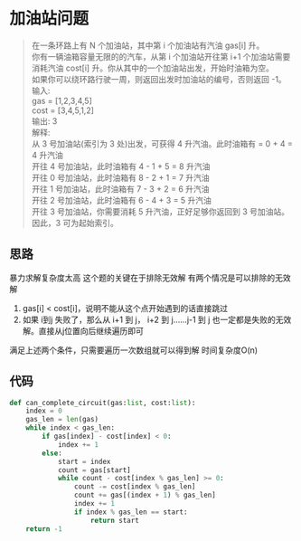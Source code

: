 # 加油站问题
>在一条环路上有 N 个加油站，其中第 i 个加油站有汽油 gas[i] 升。  
你有一辆油箱容量无限的的汽车，从第 i 个加油站开往第 i+1 个加油站需要消耗汽油 cost[i] 升。你从其中的一个加油站出发，开始时油箱为空。  
如果你可以绕环路行驶一周，则返回出发时加油站的编号，否则返回 -1。  
输入:   
gas  = [1,2,3,4,5]  
cost = [3,4,5,1,2]  
输出: 3  
解释:  
从 3 号加油站(索引为 3 处)出发，可获得 4 升汽油。此时油箱有 = 0 + 4 = 4 升汽油  
开往 4 号加油站，此时油箱有 4 - 1 + 5 = 8 升汽油  
开往 0 号加油站，此时油箱有 8 - 2 + 1 = 7 升汽油  
开往 1 号加油站，此时油箱有 7 - 3 + 2 = 6 升汽油  
开往 2 号加油站，此时油箱有 6 - 4 + 3 = 5 升汽油  
开往 3 号加油站，你需要消耗 5 升汽油，正好足够你返回到 3 号加油站。  
因此，3 可为起始索引。  


**思路**
--------------------

暴力求解复杂度太高
这个题的关键在于排除无效解
有两个情况是可以排除的无效解

1. gas[i] < cost[i]，说明不能从这个点开始遇到的话直接跳过
2. 如果 i到j 失败了，那么从 i+1 到 j， i+2 到 j......j-1 到 j 也一定都是失败的无效解。直接从j位置向后继续遍历即可

满足上述两个条件，只需要遍历一次数组就可以得到解
时间复杂度O(n)

**代码**
--------------------

```python
def can_complete_circuit(gas:list, cost:list):
    index = 0
    gas_len = len(gas)
    while index < gas_len:
        if gas[index] - cost[index] < 0:
            index += 1
        else:
            start = index
            count = gas[start]
            while count - cost[index % gas_len] >= 0:
                count -= cost[index % gas_len]
                count += gas[(index + 1) % gas_len]
                index += 1
                if index % gas_len == start:
                    return start
    return -1
```

